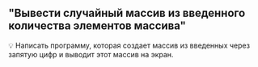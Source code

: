 ## "Вывести случайный массив из введенного количества элементов массива"

💡 Написать программу, которая создает массив из введенных через запятую цифр и выводит этот массив на экран.